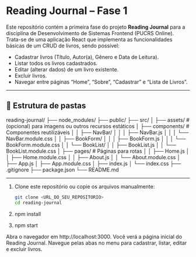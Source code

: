 # Reading Journal – Fase 1

Este repositório contém a primeira fase do projeto **Reading Journal** para a disciplina de Desenvolvimento de Sistemas Frontend (PUCRS Online). Trata-se de uma aplicação React que implementa as funcionalidades básicas de um CRUD de livros, sendo possível:

- Cadastrar livros (Título, Autor(a), Gênero e Data de Leitura).
- Listar todos os livros cadastrados.
- Editar (alterar dados) de um livro existente.
- Excluir livros.
- Navegar entre páginas “Home”, “Sobre”, “Cadastrar” e “Lista de Livros”.

---

## 📁 Estrutura de pastas

reading-journal/
├── node_modules/
├── public/
├── src/
│ ├── assets/ # (opcional) para imagens ou outros recursos estáticos
│ ├── components/ # Componentes reutilizáveis
│ │ ├── NavBar/
│ │ │ ├── NavBar.js
│ │ │ └── NavBar.module.css
│ │ ├── BookForm/
│ │ │ ├── BookForm.js
│ │ │ └── BookForm.module.css
│ │ └── BookList/
│ │ ├── BookList.js
│ │ └── BookList.module.css
│ ├── pages/ # Páginas para rotas
│ │ ├── Home.js
│ │ ├── Home.module.css
│ │ ├── About.js
│ │ └── About.module.css
│ ├── App.js
│ ├── App.module.css
│ ├── index.js
│ └── index.css
├── .gitignore
├── package.json
└── README.md


---

1. Clone este repositório ou copie os arquivos manualmente:

   ```bash
   git clone <URL_DO_SEU_REPOSITORIO>
   cd reading-journal
2. npm install

3. npm start

Abra o navegador em http://localhost:3000.
Você verá a página inicial do Reading Journal. Navegue pelas abas no menu para cadastrar, listar, editar e excluir livros.
